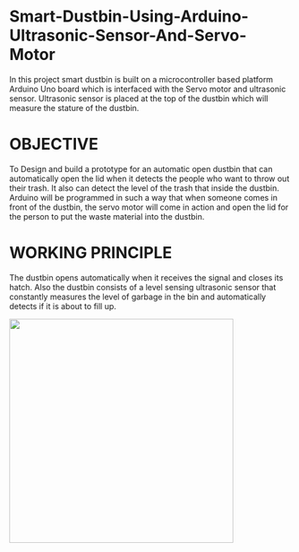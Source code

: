 # Smart-Dustbin-Using-Arduino-Ultrasonic-Sensor-And-Servo-Motor
In this project smart dustbin is built on a microcontroller based platform Arduino Uno board which is interfaced with the Servo motor and ultrasonic sensor. Ultrasonic sensor is placed at the top of the dustbin which will measure the stature of the dustbin.

# OBJECTIVE
To Design and build a prototype for an automatic open dustbin that can automatically open the lid when it detects the people who want to throw out their trash. It also can detect the level of the trash that inside the dustbin.  Arduino will be programmed in such a way that when someone comes in front of the dustbin, the servo motor will come in action and open the lid
for the person to put the waste material into the dustbin.

# WORKING PRINCIPLE
The dustbin opens automatically when it receives the signal and closes its hatch. Also the dustbin consists of a level sensing ultrasonic sensor that constantly measures the level of garbage in the bin and automatically detects if it is about to fill up.

<img src="https://github.com/LalithKishore2201/Smart-Dustbin-Using-Arduino-Ultrasonic-Sensor-And-Servo-Motor/assets/152149631/45409af7-6359-4168-8b32-2b77f1e72333" width="400" height="400">

